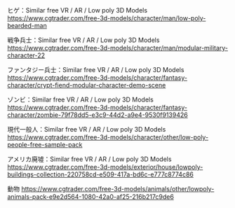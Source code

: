 
ヒゲ：Similar free VR / AR / Low poly 3D Models
https://www.cgtrader.com/free-3d-models/character/man/low-poly-bearded-man

戦争兵士：Similar free VR / AR / Low poly 3D Models
https://www.cgtrader.com/free-3d-models/character/man/modular-military-character-22

ファンタジー兵士：Similar free VR / AR / Low poly 3D Models
https://www.cgtrader.com/free-3d-models/character/fantasy-character/crypt-fiend-modular-character-demo-scene

ゾンビ：Similar free VR / AR / Low poly 3D Models
https://www.cgtrader.com/free-3d-models/character/fantasy-character/zombie-79f78dd5-e3c9-44d2-a9e4-9530f9139426

現代一般人：Similar free VR / AR / Low poly 3D Models
https://www.cgtrader.com/free-3d-models/character/other/low-poly-people-free-sample-pack

アメリカ廃墟：Similar free VR / AR / Low poly 3D Models
https://www.cgtrader.com/free-3d-models/exterior/house/lowpoly-buildings-collection-220758cd-e509-417a-bd6c-e777c8774c86

動物
https://www.cgtrader.com/free-3d-models/animals/other/lowpoly-animals-pack-e9e2d564-1080-42a0-af25-216b217c9de6

